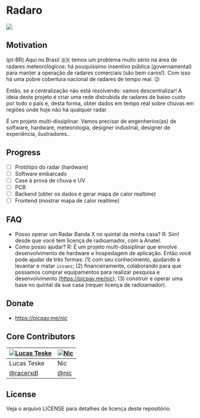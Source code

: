 # Radaro
<img src="https://media.giphy.com/media/TlK63EUHXaZjYgjJ9U4/giphy.gif"/>

## Motivation
(pt-BR) Aqui no Brasil 🇧🇷  temos um problema muito sério na área de radares meteorológicos: há pouquíssimo insentivo pública (governamental) para manter a operação de radares comerciais (são bem caros!). Com isso há uma pobre cobertura nacional de radares de tempo real. 😕

Então, se a centralização não está resolvendo: vamos descentralizar! A ideia deste projeto é criar uma rede distrubida de radares de baixo custo por todo o país e, desta forma, obter dados em tempo real sobre chuvas em regiões onde hoje não há qualquer radar.

É um projeto multi-dissiplinar. Vamos precisar de engenherios(as) de software, hardware, meteorologia, designer industrial, designer de experiência, ilustradores..


## Progress
- [ ] Protótipo do radar (hardware)
- [ ] Software embarcado
- [ ] Case à prova de chuva e UV
- [ ] PCB
- [ ] Backend (obter os dados e gerar mapa de calor realtime)
- [ ] Frontend (mostrar mapa de calor realtime)

## FAQ
- Posso operar um Radar Banda X no quintal da minha casa? R: Sim! desde que você tem licença de radioamador, com a Anatel.
- Como posso ajudar? R: É um projeto multi-dissiplinar que envolve desenvolvimento de hardware e hospedagem de aplicação. Então você pode ajudar de três formas: (1) com seu conhecimento, ajudando a levantar e matar `issues`; (2) financeiramente, colaborando para que possamos comprar equipamentos para realizar pesquisa e desenvolvimento (https://picpay.me/nic); (3) construir e operar uma base no quintal da sua casa (requer licença de radioamador).

## Donate
- https://picpay.me/nic

## Core Contributors

[![Lucas Teske](https://avatars1.githubusercontent.com/u/578310?s=64&v=4)](https://github.com/racerxdl) | [![Nic](https://avatars0.githubusercontent.com/u/66042?s=64&v=4)](https://github.com/nic)
|---|---|
| Lucas Teske | Nic |
| [@racerxdl](https://github.com/racerxdl) | [@nic](https://github.com/nic) |

## License
Veja o arquivo LICENSE para detalhes de licença deste repositório.
